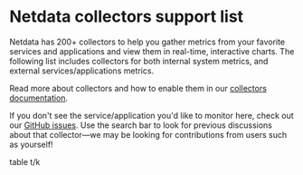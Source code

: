 # Netdata collectors support list

Netdata has 200+ collectors to help you gather metrics from your favorite services and applications and view them in
real-time, interactive charts. The following list includes collectors for both internal system metrics, and external
services/applications metrics.

Read more about collectors and how to enable them in our [collectors documentation](README.md). 

If you don't see the service/application you'd like to monitor here, check out our [GitHub
issues](https://github.com/netdata/netdata/issues). Use the search bar to look for previous discussions about that
collector—we may be looking for contributions from users such as yourself!

table t/k
